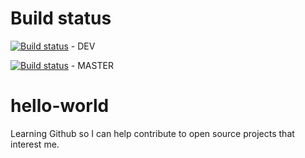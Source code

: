 
# Build status
[![Build status](https://ci.appveyor.com/api/projects/status/mogby0bpcs5v597g?svg=true)](https://ci.appveyor.com/project/poshscooter/hello-world/branch/build) - DEV

[![Build status](https://ci.appveyor.com/api/projects/status/mogby0bpcs5v597g?svg=true)](https://ci.appveyor.com/project/poshscooter/hello-world/branch/master) - MASTER

# hello-world

Learning Github so I can help contribute to open source projects that interest me.


